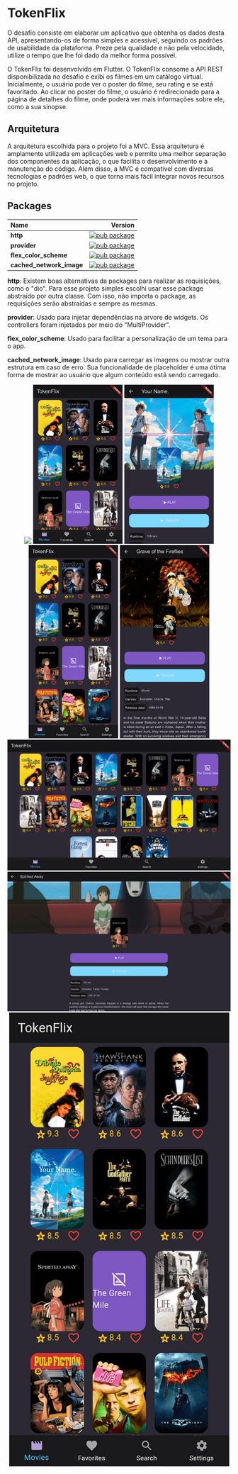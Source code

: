 # **TokenFlix**

O desafio consiste em elaborar um aplicativo que obtenha os dados desta API, apresentando-os de forma simples e acessível, seguindo os padrões de usabilidade da plataforma. Preze pela qualidade e não pela velocidade, utilize o tempo que lhe foi dado da melhor forma possível.

O TokenFlix foi desenvolvido em Flutter. O TokenFlix consome a API REST disponibilizada no desafio e exibi os filmes em um catálogo virtual. Inicialmente, o usuário pode ver o poster do filme, seu rating e se está favoritado. Ao clicar no poster do filme, o usuário é redirecionado para a página de detalhes do filme, onde poderá ver mais informações sobre ele, como a sua sinopse.

## **Arquitetura**
A arquitetura escolhida para o projeto foi a MVC. Essa arquitetura é amplamente utilizada em aplicações web e permite uma melhor separação dos componentes da aplicação, o que facilita o desenvolvimento e a manutenção do código. Além disso, a MVC é compatível com diversas tecnologias e padrões web, o que torna mais fácil integrar novos recursos no projeto.

## **Packages**
| Name | Version |
| :--  |   --:  |
| **http** |  [![pub package](https://img.shields.io/pub/v/http.svg)](https://pub.dev/packages/http) |
| **provider** | [![pub package](https://img.shields.io/pub/v/provider.svg)](https://pub.dev/packages/provider) |
| **flex_color_scheme** | [![pub package](https://img.shields.io/pub/v/flex_color_scheme.svg)](https://pub.dev/packages/flex_color_scheme) |
| **cached_network_image** | [![pub package](https://img.shields.io/pub/v/cached_network_image.svg)](https://pub.dev/packages/cached_network_image) |

**http**: Existem boas alternativas da packages para realizar as requisições, como o "dio". Para esse projeto simples escolhi usar esse package abstraído por outra classe. Com isso, não importa o package, as requisições serão abstraídas e sempre as mesmas.

**provider**: Usado para injetar dependências na arvore de widgets. Os controllers foram injetados por meio do "MultiProvider".

**flex_color_scheme**: Usado para facilitar a personalização de um tema para o app.

**cached_network_image**: Usado para carregar as imagens ou mostrar outra estrutura em caso de erro. Sua funcionalidade de placeholder é uma ótima forma de mostrar ao usuário que algum conteúdo está sendo carregado.




<div align="center" width=95%>
    <img src="docs/screencast.gif">
    <img src="docs/iPhone_SE.png" width=40%>
    <img src="docs/iPhone_SE_(1).png" width=40%>
    <img src="docs/Pixel_5.png" width=40%>
    <img src="docs/iPhone_12_Pro.png" width=40%>
    <img src="docs/Nest_Hub.png">
    <img src="docs/Nest_Hub_Max.png">
    <img src="docs/love.jpeg">
</div>

